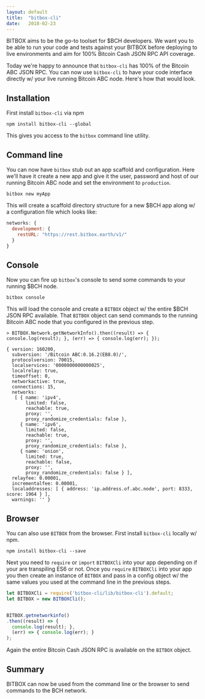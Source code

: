 ```yaml
---
layout: default
title:  "bitbox-cli"
date:   2018-02-23
---
```


BITBOX aims to be the go-to toolset for $BCH developers. We want you to be able to run your code and tests against your BITBOX before deploying to live environments and aim for 100% Bitcoin Cash JSON RPC API coverage.

Today we're happy to announce that `bitbox-cli` has 100% of the Bitcoin ABC JSON RPC. You can now use `bitbox-cli` to have your code interface directly w/ your live running Bitcoin ABC node. Here's how that would look.

## Installation

First install `bitbox-cli` via npm

```
npm install bitbox-cli --global
```

This gives you access to the `bitbox` command line utility.

## Command line

You can now have `bitbox` stub out an app scaffold and configuration. Here we'll have it create a new app and give it the user, password and host of our running Bitcoin ABC node and set the environment to `production`.

```
bitbox new myApp
```

This will create a scaffold directory structure for a new $BCH app along w/ a configuration file which looks like:

```js
networks: {
  development: {
    restURL: "https://rest.bitbox.earth/v1/"
  }
}
```

## Console

Now you can fire up `bitbox`'s console to send some commands to your running $BCH node.

```
bitbox console
```

This will load the console and create a `BITBOX` object w/ the entire $BCH JSON RPC available. That `BITBOX` object can send commands to the running Bitcoin ABC node that you configured in the previous step.

```
> BITBOX.Network.getNetworkInfo().then((result) => { console.log(result); }, (err) => { console.log(err); });

{ version: 160200,
  subversion: '/Bitcoin ABC:0.16.2(EB8.0)/',
  protocolversion: 70015,
  localservices: '0000000000000025',
  localrelay: true,
  timeoffset: 0,
  networkactive: true,
  connections: 15,
  networks:
   [ { name: 'ipv4',
       limited: false,
       reachable: true,
       proxy: '',
       proxy_randomize_credentials: false },
     { name: 'ipv6',
       limited: false,
       reachable: true,
       proxy: '',
       proxy_randomize_credentials: false },
     { name: 'onion',
       limited: true,
       reachable: false,
       proxy: '',
       proxy_randomize_credentials: false } ],
  relayfee: 0.00001,
  incrementalfee: 0.00001,
  localaddresses: [ { address: 'ip.address.of.abc.node', port: 8333, score: 1964 } ],
  warnings: '' }
```

## Browser

You can also use `BITBOX` from the browser. First install `bitbox-cli` locally w/ npm.

```
npm install bitbox-cli --save
```

Next you need to `require` or `import` `BITBOXCli` into your app depending on if your are transpiling ES6 or not. Once you `require` `BITBOXCli` into your app you then create an instance of `BITBOX` and pass in a config object w/ the same values you used at the command line in the previous steps.

```js
let BITBOXCli = require('bitbox-cli/lib/bitbox-cli').default;
let BITBOX = new BITBOXCli();


BITBOX.getnetworkinfo()
.then((result) => {
  console.log(result); },
  (err) => { console.log(err); }
);
```

Again the entire Bitcoin Cash JSON RPC is available on the `BITBOX` object.

## Summary

BITBOX can now be used from the command line or the browser to send commands to the BCH network.
